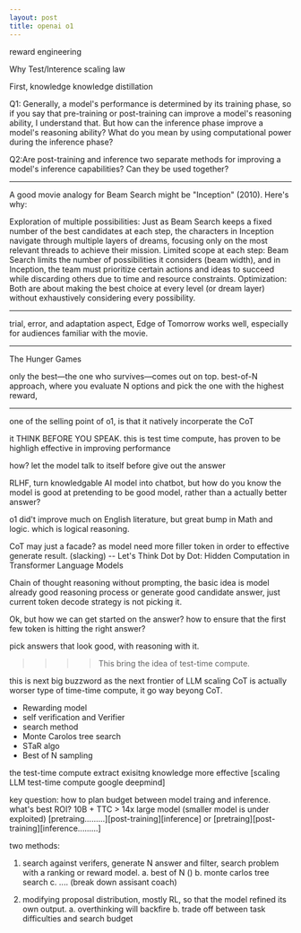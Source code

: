 ```yaml
---
layout: post
title: openai o1
---
```



reward engineering

Why Test/Interence scaling law

First, knowledge knowledge distillation

Q1: Generally, a model's performance is determined by its training phase, so if you say that pre-training or post-training can improve a model's reasoning ability, I understand that. But how can the inference phase improve a model's reasoning ability? What do you mean by using computational power during the inference phase?

Q2:Are post-training and inference two separate methods for improving a model's inference capabilities? Can they be used together?



----------
A good movie analogy for Beam Search might be "Inception" (2010). Here's why:


Exploration of multiple possibilities: Just as Beam Search keeps a fixed number of the best candidates at each step, the characters in Inception navigate through multiple layers of dreams, focusing only on the most relevant threads to achieve their mission.
Limited scope at each step: Beam Search limits the number of possibilities it considers (beam width), and in Inception, the team must prioritize certain actions and ideas to succeed while discarding others due to time and resource constraints.
Optimization: Both are about making the best choice at every level (or dream layer) without exhaustively considering every possibility.

---

trial, error, and adaptation aspect, Edge of Tomorrow works well, especially for audiences familiar with the movie.

-------
The Hunger Games

only the best—the one who survives—comes out on top.
best-of-N approach, where you evaluate N options and pick the one with the highest reward,


---
one of the selling point of o1, is that it natively incorperate the CoT

it THINK BEFORE YOU SPEAK.
this is test time compute, has proven to be highligh effective in improving performance


how? let the model talk to itself before give out the answer

RLHF, turn knowledgable AI model into chatbot,
but how do you know the model is good at pretending to be good model, rather than a actually better answer?

o1 did't improve much on English literature, but great bump in Math and logic. which is logical reasoning.

CoT may just a facade? as model need more filler token in order to effective generate result. (slacking)
-- Let's Think Dot by Dot: Hidden Computation in Transformer Language Models

Chain of thought reasoning without prompting, 
the basic idea is model already good reasoning process or generate good candidate answer, 
just current token decode strategy is not picking it.

Ok, but how we can get started on the answer? how to ensure that the first few token is hitting the right answer?

pick answers that look good, with reasoning with it.


>>>>This bring the idea of test-time compute.

this is next big buzzword as the next frontier of  LLM scaling 
CoT is actually worser type of time-time compute, it go way beyong CoT.

* Rewarding model
* self verification and Verifier
* search method
* Monte Carolos tree search
* STaR algo
* Best of N sampling

the test-time compute extract exisitng knowledge more effective
[scaling LLM test-time compute google deepmind]

key question: how to plan budget between model traing and inference. what's best ROI?
10B + TTC > 14x large model (smaller model is under exploited)
[pretraing.........][post-training][inference] or
[pretraing][post-training][inference.........]


two methods:
1. search against verifers, generate N answer and filter, search problem with a ranking or reward model.
   a. best of N ()
   b. monte carlos tree search
   c. .... (break down assisant coach)
   
2. modifying proposal distribution, mostly RL, so that the model refined its own output.
   a. overthinking will backfire
   b. trade off between task difficulties and search budget
